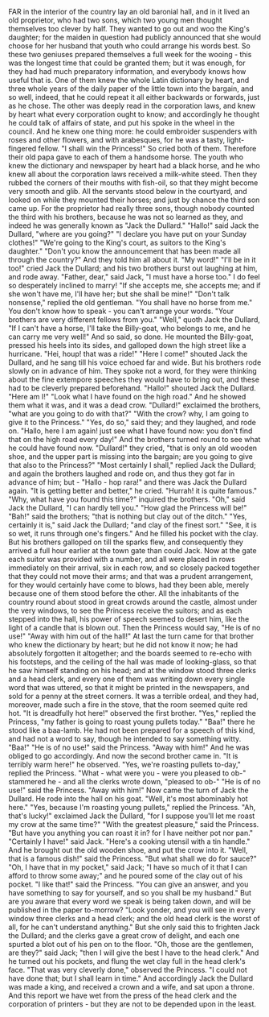 FAR in the interior of the country lay an old baronial hall, and in it lived an old proprietor, who had two sons, which two young men thought themselves too clever by half.
They wanted to go out and woo the King's daughter; for the maiden in question had publicly announced that she would choose for her husband that youth who could arrange his words best.
So these two geniuses prepared themselves a full week for the wooing - this was the longest time that could be granted them; but it was enough, for they had had much preparatory information, and everybody knows how useful that is.
One of them knew the whole Latin dictionary by heart, and three whole years of the daily paper of the little town into the bargain, and so well, indeed, that he could repeat it all either backwards or forwards, just as he chose.
The other was deeply read in the corporation laws, and knew by heart what every corporation ought to know; and accordingly he thought he could talk of affairs of state, and put his spoke in the wheel in the council.
And he knew one thing more: he could embroider suspenders with roses and other flowers, and with arabesques, for he was a tasty, light-fingered fellow.
"I shall win the Princess!"
So cried both of them.
Therefore their old papa gave to each of them a handsome horse.
The youth who knew the dictionary and newspaper by heart had a black horse, and he who knew all about the corporation laws received a milk-white steed.
Then they rubbed the corners of their mouths with fish-oil, so that they might become very smooth and glib.
All the servants stood below in the courtyard, and looked on while they mounted their horses; and just by chance the third son came up.
For the proprietor had really three sons, though nobody counted the third with his brothers, because he was not so learned as they, and indeed he was generally known as "Jack the Dullard."
"Hallo!" said Jack the Dullard, "where are you going?"
"I declare you have put on your Sunday clothes!"
"We're going to the King's court, as suitors to the King's daughter."
"Don't you know the announcement that has been made all through the country?"
And they told him all about it.
"My word!"
"I'll be in it too!" cried Jack the Dullard; and his two brothers burst out laughing at him, and rode away.
"Father, dear," said Jack, "I must have a horse too."
I do feel so desperately inclined to marry!
"If she accepts me, she accepts me; and if she won't have me, I'll have her; but she shall be mine!"
"Don't talk nonsense," replied the old gentleman.
"You shall have no horse from me."
You don't know how to speak - you can't arrange your words.
"Your brothers are very different fellows from you."
"Well," quoth Jack the Dullard, "If I can't have a horse, I'll take the Billy-goat, who belongs to me, and he can carry me very well!"
And so said, so done.
He mounted the Billy-goat, pressed his heels into its sides, and galloped down the high street like a hurricane.
"Hei, houp! that was a ride!"
"Here I come!" shouted Jack the Dullard, and he sang till his voice echoed far and wide.
But his brothers rode slowly on in advance of him.
They spoke not a word, for they were thinking about the fine extempore speeches they would have to bring out, and these had to be cleverly prepared beforehand.
"Hallo!" shouted Jack the Dullard.
"Here am I!"
"Look what I have found on the high road."
And he showed them what it was, and it was a dead crow.
"Dullard!" exclaimed the brothers, "what are you going to do with that?"
"With the crow? why, I am going to give it to the Princess."
"Yes, do so," said they; and they laughed, and rode on.
"Hallo, here I am again! just see what I have found now: you don't find that on the high road every day!"
And the brothers turned round to see what he could have found now.
"Dullard!" they cried, "that is only an old wooden shoe, and the upper part is missing into the bargain; are you going to give that also to the Princess?"
"Most certainly I shall," replied Jack the Dullard; and again the brothers laughed and rode on, and thus they got far in advance of him; but - "Hallo - hop rara!" and there was Jack the Dullard again.
"It is getting better and better," he cried.
"Hurrah! it is quite famous."
"Why, what have you found this time?" inquired the brothers.
"Oh," said Jack the Dullard, "I can hardly tell you."
"How glad the Princess will be!"
"Bah!" said the brothers; "that is nothing but clay out of the ditch."
"Yes, certainly it is," said Jack the Dullard; "and clay of the finest sort."
"See, it is so wet, it runs through one's fingers."
And he filled his pocket with the clay.
But his brothers galloped on till the sparks flew, and consequently they arrived a full hour earlier at the town gate than could Jack.
Now at the gate each suitor was provided with a number, and all were placed in rows immediately on their arrival, six in each row, and so closely packed together that they could not move their arms; and that was a prudent arrangement, for they would certainly have come to blows, had they been able, merely because one of them stood before the other.
All the inhabitants of the country round about stood in great crowds around the castle, almost under the very windows, to see the Princess receive the suitors; and as each stepped into the hall, his power of speech seemed to desert him, like the light of a candle that is blown out.
Then the Princess would say, "He is of no use!"
"Away with him out of the hall!"
At last the turn came for that brother who knew the dictionary by heart; but he did not know it now; he had absolutely forgotten it altogether; and the boards seemed to re-echo with his footsteps, and the ceiling of the hall was made of looking-glass, so that he saw himself standing on his head; and at the window stood three clerks and a head clerk, and every one of them was writing down every single word that was uttered, so that it might be printed in the newspapers, and sold for a penny at the street corners.
It was a terrible ordeal, and they had, moreover, made such a fire in the stove, that the room seemed quite red hot.
"It is dreadfully hot here!" observed the first brother.
"Yes," replied the Princess, "my father is going to roast young pullets today."
"Baa!" there he stood like a baa-lamb.
He had not been prepared for a speech of this kind, and had not a word to say, though he intended to say something witty.
"Baa!"
"He is of no use!" said the Princess.
"Away with him!"
And he was obliged to go accordingly.
And now the second brother came in.
"It is terribly warm here!" he observed.
"Yes, we're roasting pullets to-day," replied the Princess.
"What - what were you - were you pleased to ob-" stammered he - and all the clerks wrote down, "pleased to ob-" "He is of no use!" said the Princess.
"Away with him!"
Now came the turn of Jack the Dullard.
He rode into the hall on his goat.
"Well, it's most abominably hot here."
"Yes, because I'm roasting young pullets," replied the Princess.
"Ah, that's lucky!" exclaimed Jack the Dullard, "for I suppose you'll let me roast my crow at the same time?"
"With the greatest pleasure," said the Princess.
"But have you anything you can roast it in? for I have neither pot nor pan."
"Certainly I have!" said Jack.
"Here's a cooking utensil with a tin handle."
And he brought out the old wooden shoe, and put the crow into it.
"Well, that is a famous dish!" said the Princess.
"But what shall we do for sauce?"
"Oh, I have that in my pocket," said Jack; "I have so much of it that I can afford to throw some away;" and he poured some of the clay out of his pocket.
"I like that!" said the Princess.
"You can give an answer, and you have something to say for yourself, and so you shall be my husband."
But are you aware that every word we speak is being taken down, and will be published in the paper to-morrow?
"Look yonder, and you will see in every window three clerks and a head clerk; and the old head clerk is the worst of all, for he can't understand anything."
But she only said this to frighten Jack the Dullard; and the clerks gave a great crow of delight, and each one spurted a blot out of his pen on to the floor.
"Oh, those are the gentlemen, are they?" said Jack; "then I will give the best I have to the head clerk."
And he turned out his pockets, and flung the wet clay full in the head clerk's face.
"That was very cleverly done," observed the Princess.
"I could not have done that; but I shall learn in time."
And accordingly Jack the Dullard was made a king, and received a crown and a wife, and sat upon a throne.
And this report we have wet from the press of the head clerk and the corporation of printers - but they are not to be depended upon in the least.
